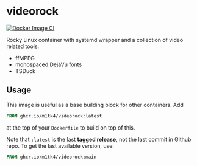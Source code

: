 # videorock
[![Docker Image CI](https://github.com/m1tk4/videorock/actions/workflows/docker-image.yml/badge.svg)](https://github.com/m1tk4/videorock/actions/workflows/docker-image.yml)

Rocky Linux container with systemd wrapper and a collection of video related tools:

- ffMPEG
- monospaced DejaVu fonts
- TSDuck

## Usage

This image is useful as a base building block for other containers. Add

```dockerfile
FROM ghcr.io/m1tk4/videorock:latest
```

at the top of your `Dockerfile` to build on top of this.

Note that `:latest` is the last **tagged release**, not the last commit in Github repo. To
get the last available version, use:

```dockerfile
FROM ghcr.io/m1tk4/videorock:main
```
